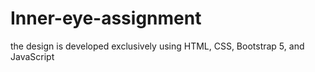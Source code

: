 # Inner-eye-assignment
 the design is developed exclusively using HTML, CSS, Bootstrap 5, and JavaScript
